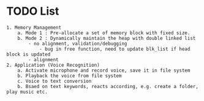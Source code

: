 # TODO List
	1. Memory Management
		a. Mode 1 : Pre-allocate a set of memory block with fixed size.  
		b. Mode 2 : Dynamically maintain the heap with double linked list
			- no alignment, validation/debugging
				- bug in free function, need to update blk_list if head block is updated
			- alignment
	2. Application (Voice Recognition)
		a. Activate microphone and record voice, save it in file system
		b. Playback the voice from file system
		c. Voice to text conversion
		b. Bsaed on text keywords, reacts according, e.g. create a folder, play music etc.
